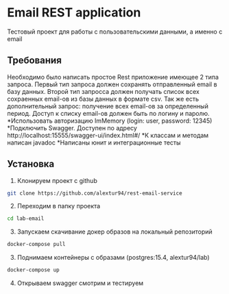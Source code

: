 # Email REST application

Тестовый проект для работы с пользовательскими данными, а именно с email

## Требования

Необходимо было написать простое Rest приложение имеющее 2 типа запроса.
Первый тип запроса должен сохранять отправленный email в базу данных.
Второй тип запросса должен получать список всех сохраенных email-ов из базы данных в формате csv.
Так же есть дополнительный запрос: получение всех email-ов за определенный период.
Доступ к списку email-ов должен быть по логину и паролю.
*Использовать авторизацию ImMemory (login: user, password: 12345)
*Подключить Swagger. Доступен по адресу http://localhost:15555/swagger-ui/index.html#/
*К классам и методам написан javadoc
*Написаны юнит и интеграционные тесты


## Установка

1. Клонируем проект с github
```bash
git clone https://github.com/alextur94/rest-email-service
```

2. Переходим в папку проекта 
```bash
cd lab-email
```

3. Запускаем скачивание докер образов на локальный репозиторий
```bash
docker-compose pull
```

3. Поднимаем контейнеры с образами (postgres:15.4, alextur94/lab)
```bash
docker-compose up
```

4. Открываем swagger смотрим и тестируем
